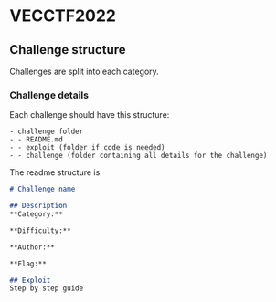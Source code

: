 # VECCTF2022

## Challenge structure
Challenges are split into each category.

### Challenge details
Each challenge should have this structure:

```
- challenge folder
- - README.md
- - exploit (folder if code is needed)
- - challenge (folder containing all details for the challenge)
```

The readme structure is:

```md
# Challenge name

## Description 
**Category:** 

**Difficulty:**

**Author:** 

**Flag:**

## Exploit
Step by step guide

```
